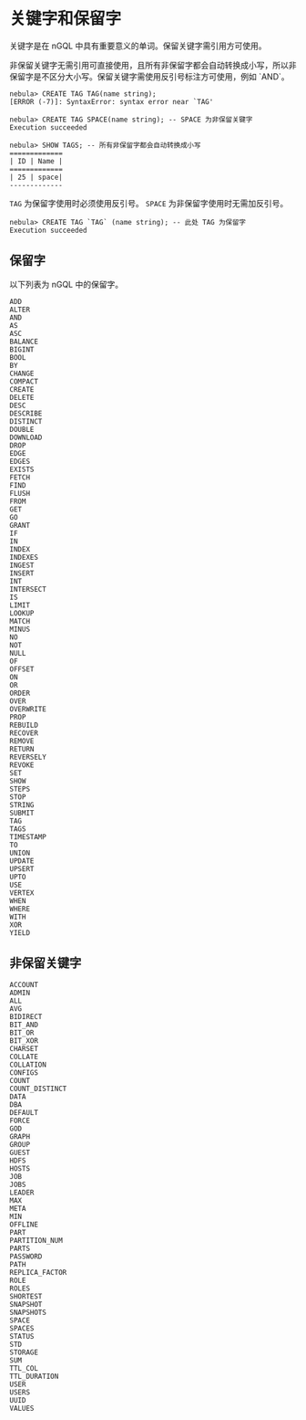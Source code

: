 # 关键字和保留字

关键字是在 nGQL 中具有重要意义的单词。保留关键字需引用方可使用。

非保留关键字无需引用可直接使用，且所有非保留字都会自动转换成小写，所以非保留字是不区分大小写。保留关键字需使用反引号标注方可使用，例如 \`AND\`。

```ngql
nebula> CREATE TAG TAG(name string);
[ERROR (-7)]: SyntaxError: syntax error near `TAG'

nebula> CREATE TAG SPACE(name string); -- SPACE 为非保留关键字
Execution succeeded

nebula> SHOW TAGS; -- 所有非保留字都会自动转换成小写
=============
| ID | Name |
=============
| 25 | space|
-------------
```

`TAG` 为保留字使用时必须使用反引号。 `SPACE` 为非保留字使用时无需加反引号。

```ngql
nebula> CREATE TAG `TAG` (name string); -- 此处 TAG 为保留字
Execution succeeded
```

## 保留字

以下列表为 nGQL 中的保留字。

```ngql
ADD
ALTER
AND
AS
ASC
BALANCE
BIGINT
BOOL
BY
CHANGE
COMPACT
CREATE
DELETE
DESC
DESCRIBE
DISTINCT
DOUBLE
DOWNLOAD
DROP
EDGE
EDGES
EXISTS
FETCH
FIND
FLUSH
FROM
GET
GO
GRANT
IF
IN
INDEX
INDEXES
INGEST
INSERT
INT
INTERSECT
IS
LIMIT
LOOKUP
MATCH
MINUS
NO
NOT
NULL
OF
OFFSET
ON
OR
ORDER
OVER
OVERWRITE
PROP
REBUILD
RECOVER
REMOVE
RETURN
REVERSELY
REVOKE
SET
SHOW
STEPS
STOP
STRING
SUBMIT
TAG
TAGS
TIMESTAMP
TO
UNION
UPDATE
UPSERT
UPTO
USE
VERTEX
WHEN
WHERE
WITH
XOR
YIELD
```

## 非保留关键字

```ngql
ACCOUNT
ADMIN
ALL
AVG
BIDIRECT
BIT_AND
BIT_OR
BIT_XOR
CHARSET
COLLATE
COLLATION
CONFIGS
COUNT
COUNT_DISTINCT
DATA
DBA
DEFAULT
FORCE
GOD
GRAPH
GROUP
GUEST
HDFS
HOSTS
JOB
JOBS
LEADER
MAX
META
MIN
OFFLINE
PART
PARTITION_NUM
PARTS
PASSWORD
PATH
REPLICA_FACTOR
ROLE
ROLES
SHORTEST
SNAPSHOT
SNAPSHOTS
SPACE
SPACES
STATUS
STD
STORAGE
SUM
TTL_COL
TTL_DURATION
USER
USERS
UUID
VALUES
```
